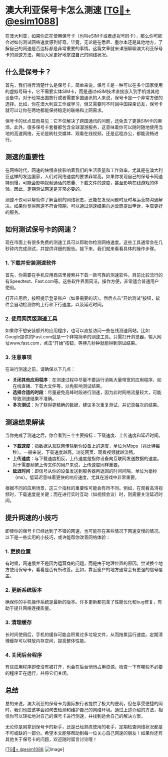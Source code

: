# 澳大利亚保号卡怎么测速 [[TG💪+ @esim1088](https://t.me/s/esim1088)]

在澳大利亚，如果你正在使用保号卡（也叫eSIM卡或者虚拟号码卡），那么你可能会对如何测试网络速度感到好奇。毕竟，无论是在悉尼、墨尔本还是其他地方，了解自己的网速是否达标都是非常重要的事情。这篇文章就来详细聊聊澳大利亚保号卡的测速方法，帮助大家更好地掌控自己的网络状况。

## 什么是保号卡？

首先，我们得弄清楚什么是保号卡。简单来说，保号卡是一种可以在多个国家使用的虚拟号码卡，它不需要实体SIM卡，而是通过eSIM技术直接嵌入到手机或其他设备中。对于经常出国旅行或者需要多国通讯的人来说，保号卡是一个非常方便的选择。比如，你在澳大利亚工作或学习，但又需要时不时回中国探亲访友，保号卡就可以让你在两地都能保持稳定的联络和上网需求。

保号卡的优点显而易见：它不仅解决了跨国通讯的问题，还免去了更换SIM卡的麻烦。此外，很多保号卡套餐都包含全球漫游服务，这意味着你可以随时随地使用当地的高速网络，无论是刷社交媒体、观看在线视频，还是远程办公，都能流畅进行。

## 测速的重要性

在网络时代，网速的快慢直接影响着我们的生活质量和工作效率。尤其是在澳大利亚这样的发达国家，人们对网络速度的要求非常高。如果你发现自己的保号卡网速特别慢，可能会影响视频通话的质量、下载文件的速度，甚至影响在线游戏的体验。因此，定期测试网速是非常必要的。

测速不仅可以帮助你了解当前的网络状态，还能在发现问题时及时与运营商沟通解决。如果你觉得网速不符合预期，可以通过测速结果向运营商提出申诉，争取更好的服务。

## 如何测试保号卡的网速？

现在市面上有很多免费的测速工具可以帮助你检测网络速度。这些工具通常会在几秒钟内完成测试，并提供详细的报告。接下来，我们就来看看具体的操作步骤。

### 1. 下载并安装测速软件

首先，你需要在手机应用商店里搜索并下载一款可靠的测速软件。目前比较流行的有Speedtest、Fast.com等。这些软件界面简洁，操作方便，非常适合普通用户使用。

打开应用后，按照提示登录账户（如果需要的话）。然后点击“开始测试”按钮，软件会自动检测你的上行和下行速度，以及延迟时间。

### 2. 使用网页版测速工具

如果你不想安装额外的应用程序，也可以直接访问一些在线测速网站。比如Google提供的Fast.com就是一个非常简单的测速工具。只需打开浏览器，输入网址www.fast.com，点击“开始”按钮，等待几秒钟就能得到测试结果。

### 3. 注意事项

在进行测速之前，请确保以下几点：

- **关闭其他应用程序**：在测速过程中尽量不要运行消耗大量带宽的应用程序，如在线直播、下载大文件等，以免影响测试结果。
- **选择合适的时段**：尽量避免高峰时段进行测速，因为此时网络流量较大，可能导致测速结果不准确。
- **多次测试**：为了获得更精确的数据，建议多次重复测试，并记录每次的结果。

## 测速结果解读

当你完成了测速之后，你会看到三个主要指标：下载速度、上传速度和延迟时间。

- **下载速度**：指数据从互联网传输到你设备上的速度，单位为Mbps（兆比特每秒）。一般来说，下载速度越高，浏览网页、观看视频就越流畅。
- **上传速度**：与下载速度相反，上传速度是指你设备向互联网发送数据的速度。对于需要频繁上传文件的用户来说，上传速度同样重要。
- **延迟时间**：即信号从你的设备发送到服务器再返回的时间间隔，单位为毫秒（ms）。低延迟意味着更快的响应速度，尤其在游戏中非常重要。

根据不同的应用场景，这三个指标的重要性可能会有所不同。例如，在观看高清视频时，下载速度是关键；而在进行实时互动（如视频会议）时，则需要关注延迟时间。

## 提升网速的小技巧

即使你的保号卡已经达到了不错的网速，也可能存在某些情况下网速变慢的情况。以下是一些实用的小技巧，或许能帮你改善网络体验：

### 1. 更换位置

有时候，网速慢并不是因为运营商的问题，而是由于地理位置的原因。尝试换个地方使用保号卡，看看是否有所改善。比如，靠近窗户的地方通常会有更强的信号覆盖。

### 2. 更新系统版本

确保你的手机操作系统是最新的版本。许多更新都包含了性能优化和bug修复，有助于提升网络连接质量。

### 3. 清理缓存

长时间使用后，手机的缓存可能会积累过多垃圾文件，从而拖累运行速度。定期清理缓存可以释放内存空间，提高整体性能。

### 4. 关闭后台程序

有些应用程序即使没有被打开，也会在后台悄悄占用资源。检查一下有哪些不必要的程序正在运行，并将它们关闭。

## 总结

总的来说，澳大利亚的保号卡为国际旅行者提供了极大的便利，但在享受便捷的同时，我们也应该学会如何去检测和维护自己的网络环境。通过上述介绍的方法，相信你可以轻松地对自己的保号卡进行测速，并找到适合自己的解决方案。

无论你是刚拿到保号卡的新手，还是已经熟练使用的老手，定期检查网络状况都是不可或缺的一部分。希望本文能够帮助到每一位关心自己网速的朋友！如果你还有其他关于保号卡的问题，欢迎随时留言讨论哦！

[[TG💪+ @esim1088](https://t.me/s/esim1088) ![Image](https://i.postimg.cc/4NQfJmqS/Snipaste-2025-05-13-00-14-12.png)]